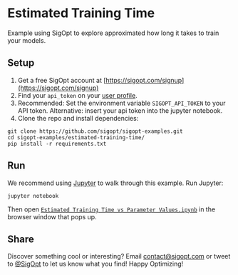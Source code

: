 # Estimated Training Time

Example using SigOpt to explore approximated how long it takes to train your models. 

## Setup

1. Get a free SigOpt account at [https://sigopt.com/signup](https://sigopt.com/signup)
2. Find your `api_token` on your [user profile](https://sigopt.com/user/profile).
3. Recommended: Set the environment variable `SIGOPT_API_TOKEN` to your API token. Alternative: insert your api token into the jupyter notebook.
4. Clone the repo and install dependencies:

```
git clone https://github.com/sigopt/sigopt-examples.git
cd sigopt-examples/estimated-training-time/
pip install -r requirements.txt
```

## Run

We recommend using [Jupyter](http://jupyter.readthedocs.org/en/latest/install.html) to walk through this example. Run Jupyter:

```
jupyter notebook
```

Then open [`Estimated Training Time vs Parameter Values.ipynb`](https://github.com/sigopt/sigopt-examples/blob/master/estimated-training-time/Estimated%20Training%20Time%20vs%20Parameter%20Values.ipynb) in the browser window that pops up.

## Share
Discover something cool or interesting? Email <contact@sigopt.com> or tweet to [@SigOpt](twitter.com/sigopt) to let us know what you find! Happy Optimizing!
